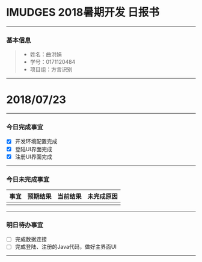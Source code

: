 # IMUDGES 2018暑期开发 日报书
-------


### 基本信息
> * 姓名：曲洪娟
> * 学号：0171120484
> * 项目组：方言识别

-------


# 2018/07/23

-------

### 今日完成事宜
- [x]  开发环境配置完成
- [x]  登陆UI界面完成
- [x]  注册UI界面完成

-----
### 今日未完成事宜


| 事宜     |预期结果| 当前结果  | 未完成原因   | 
| --------   | -----:  | -----:  | :----:  |
|    |   |   |   |


------
### 明日待办事宜
- [ ] 完成数据连接
- [ ] 完成登陆、注册的Java代码，做好主界面UI
-------
